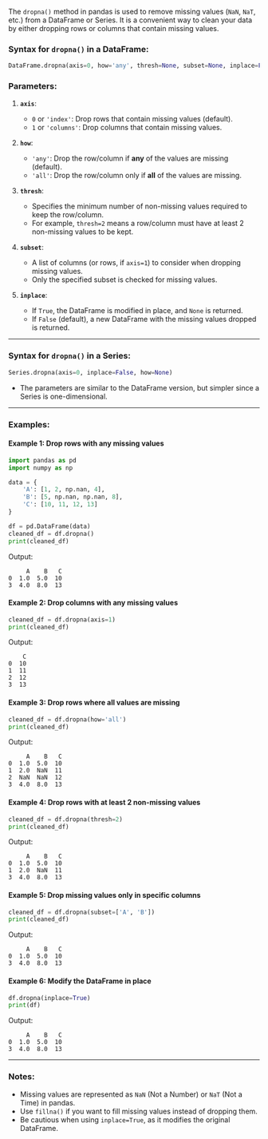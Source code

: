 The `dropna()` method in pandas is used to remove missing values (`NaN`, `NaT`, etc.) from a DataFrame or Series. It is a convenient way to clean your data by either dropping rows or columns that contain missing values.

### Syntax for `dropna()` in a DataFrame:
```python
DataFrame.dropna(axis=0, how='any', thresh=None, subset=None, inplace=False)
```

### Parameters:
1. **`axis`**:
   - `0` or `'index'`: Drop rows that contain missing values (default).
   - `1` or `'columns'`: Drop columns that contain missing values.

2. **`how`**:
   - `'any'`: Drop the row/column if **any** of the values are missing (default).
   - `'all'`: Drop the row/column only if **all** of the values are missing.

3. **`thresh`**:
   - Specifies the minimum number of non-missing values required to keep the row/column.
   - For example, `thresh=2` means a row/column must have at least 2 non-missing values to be kept.

4. **`subset`**:
   - A list of columns (or rows, if `axis=1`) to consider when dropping missing values.
   - Only the specified subset is checked for missing values.

5. **`inplace`**:
   - If `True`, the DataFrame is modified in place, and `None` is returned.
   - If `False` (default), a new DataFrame with the missing values dropped is returned.

---

### Syntax for `dropna()` in a Series:
```python
Series.dropna(axis=0, inplace=False, how=None)
```
- The parameters are similar to the DataFrame version, but simpler since a Series is one-dimensional.

---

### Examples:

#### Example 1: Drop rows with any missing values
```python
import pandas as pd
import numpy as np

data = {
    'A': [1, 2, np.nan, 4],
    'B': [5, np.nan, np.nan, 8],
    'C': [10, 11, 12, 13]
}

df = pd.DataFrame(data)
cleaned_df = df.dropna()
print(cleaned_df)
```
Output:
```
     A    B   C
0  1.0  5.0  10
3  4.0  8.0  13
```

#### Example 2: Drop columns with any missing values
```python
cleaned_df = df.dropna(axis=1)
print(cleaned_df)
```
Output:
```
    C
0  10
1  11
2  12
3  13
```

#### Example 3: Drop rows where all values are missing
```python
cleaned_df = df.dropna(how='all')
print(cleaned_df)
```
Output:
```
     A    B   C
0  1.0  5.0  10
1  2.0  NaN  11
2  NaN  NaN  12
3  4.0  8.0  13
```

#### Example 4: Drop rows with at least 2 non-missing values
```python
cleaned_df = df.dropna(thresh=2)
print(cleaned_df)
```
Output:
```
     A    B   C
0  1.0  5.0  10
1  2.0  NaN  11
3  4.0  8.0  13
```

#### Example 5: Drop missing values only in specific columns
```python
cleaned_df = df.dropna(subset=['A', 'B'])
print(cleaned_df)
```
Output:
```
     A    B   C
0  1.0  5.0  10
3  4.0  8.0  13
```

#### Example 6: Modify the DataFrame in place
```python
df.dropna(inplace=True)
print(df)
```
Output:
```
     A    B   C
0  1.0  5.0  10
3  4.0  8.0  13
```

---

### Notes:
- Missing values are represented as `NaN` (Not a Number) or `NaT` (Not a Time) in pandas.
- Use `fillna()` if you want to fill missing values instead of dropping them.
- Be cautious when using `inplace=True`, as it modifies the original DataFrame.
